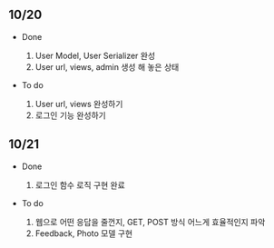 ## 10/20
  - Done
    1. User Model, User Serializer 완성
    2. User url, views, admin 생성 해 놓은 상태

  - To do
    1. User url, views 완성하기
    2. 로그인 기능 완성하기

## 10/21
  - Done
    1. 로그인 함수 로직 구현 완료

  - To do
    1. 웹으로 어떤 응답을 줄껀지, GET, POST 방식 어느게 효율적인지 파악
    2. Feedback, Photo 모델 구현